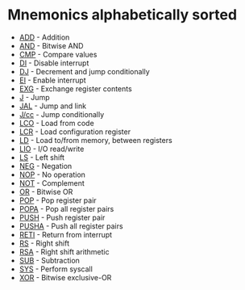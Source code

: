 # Mnemonics alphabetically sorted

* [ADD](InstructionADD.md) - Addition
* [AND](InstructionAND.md) - Bitwise AND
* [CMP](InstructionCMP.md) - Compare values
* [DI](InstructionDI.md) - Disable interrupt
* [DJ](InstructionDJ.md) - Decrement and jump conditionally
* [EI](InstructionEI.md) - Enable interrupt
* [EXG](InstructionEXG.md) - Exchange register contents
* [J](InstructionJ.md) - Jump
* [JAL](InstructionJAL.md) - Jump and link
* [J/cc](InstructionJcc.md) - Jump conditionally
* [LCO](InstructionLCO.md) - Load from code
* [LCR](InstructionLCR.md) - Load configuration register
* [LD](InstructionLD.md) - Load to/from memory, between registers
* [LIO](InstructionLIO.md) - I/O read/write
* [LS](InstructionLS.md) - Left shift
* [NEG](InstructionNEG.md) - Negation
* [NOP](InstructionNOP.md) - No operation
* [NOT](InstructionNOT.md) - Complement
* [OR](InstructionOR.md) - Bitwise OR
* [POP](InstructionPOP.md) - Pop register pair
* [POPA](InstructionPOPA.md) - Pop all register pairs
* [PUSH](InstructionPUSH.md) - Push register pair
* [PUSHA](InstructionPUSHA.md) - Push all register pairs
* [RETI](InstructionRETI.md) - Return from interrupt
* [RS](InstructionRS.md) - Right shift
* [RSA](InstructionRSA.md) - Right shift arithmetic
* [SUB](InstructionSUB.md) - Subtraction
* [SYS](InstructionSYS.md) - Perform syscall
* [XOR](InstructionXOR.md) - Bitwise exclusive-OR

